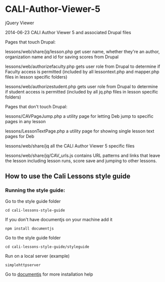 CALI-Author-Viewer-5
====================

jQuery Viewer

2014-06-23
CALI Author Viewer 5 and associated Drupal files


Pages that touch Drupal:

lessons/web/share/jq/lesson.php
	get user name, whether they're an author, organization name and id for saving scores from Drupal
		
lessons/web/authorizefaculty.php
	gets user role from Drupal to determine if Faculty access is permitted
		(included by all lessontext.php and mapper.php files in lesson specific folders)
		
lessons/web/authorizestudent.php
	gets user role from Drupal to determine if student access is permitted
		(included by all jq.php files in lesson specific folders)

Pages that don't touch Drupal:

lessons/CAVPageJump.php
	a utility page for letting Deb jump to specific pages in any lesson

lessons/LessonTextPage.php
	a utility page for showing single lesson text pages for Deb


lessons/web/share/jq
	all the CALI Author Viewer 5 specific files

lessons/web/share/jq/CAV_urls.js
	contains URL patterns and links that leave the lesson including lesson runs,
	score save and jumping to other lessons.

## How to use the Cali Lessons style guide

### Running the style guide:

Go to the style guide folder
```
cd cali-lessons-style-guide
```

If you don't have documentjs on your machine add it
```
npm install documentjs
```

Go to the style guide folder
```
cd cali-lessons-style-guide/styleguide
```

Run on a local server (example)
```
simplehttpserver
```

Go to [documentjs](https://documentjs.com/docs/DocumentJS.guides.installing.html) for more installation help

